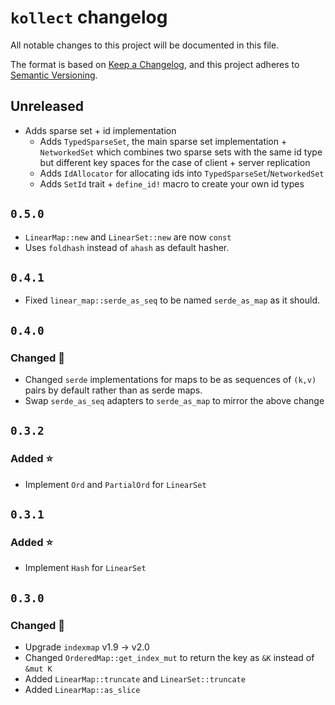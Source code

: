 # `kollect` changelog

<!-- markdownlint-disable MD024 -->

All notable changes to this project will be documented in this file.

The format is based on [Keep a Changelog](https://keepachangelog.com/en/1.0.0/),
and this project adheres to [Semantic Versioning](https://semver.org/spec/v2.0.0.html).

<!-- next-header -->
## Unreleased

- Adds sparse set + id implementation
    - Adds `TypedSparseSet`, the main sparse set implementation + `NetworkedSet` which combines two
    sparse sets with the same id type but different key spaces for the case of client + server
    replication
    - Adds `IdAllocator` for allocating ids into `TypedSparseSet`/`NetworkedSet`
    - Adds `SetId` trait + `define_id!` macro to create your own id types

## `0.5.0`

- `LinearMap::new` and `LinearSet::new` are now `const`
- Uses `foldhash` instead of `ahash` as default hasher.

## `0.4.1`

- Fixed `linear_map::serde_as_seq` to be named `serde_as_map` as it should.

## `0.4.0`

### Changed 🔧
- Changed `serde` implementations for maps to be as sequences of `(k,v)` pairs
by default rather than as serde maps.
- Swap `serde_as_seq` adapters to `serde_as_map` to mirror the above change

## `0.3.2`

### Added ⭐

- Implement `Ord` and `PartialOrd` for `LinearSet`

## `0.3.1`

### Added ⭐

- Implement `Hash` for `LinearSet`

## `0.3.0`

### Changed 🔧

- Upgrade `indexmap` v1.9 -> v2.0
- Changed `OrderedMap::get_index_mut` to return the key as `&K` instead of `&mut K`
- Added `LinearMap::truncate` and `LinearSet::truncate`
- Added `LinearMap::as_slice`
